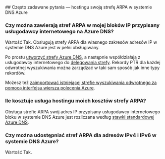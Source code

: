 <BR> 
## <a name="faq---hosting-your-arpa-zone-in-azure-dns"></a>Często zadawane pytania — hostingu swoją strefę ARPA w systemie DNS Azure

### <a name="can-i-host-arpa-zones-for-my-isp-assigned-ip-blocks-on-azure-dns"></a>Czy można zawierają stref ARPA w mojej bloków IP przypisany usługodawcy internetowego na Azure DNS?
Wartość Tak. Obsługują strefy ARPA dla własnego zakresów adresów IP w systemie DNS Azure jest w pełni obsługiwany.

Po prostu [utworzyć strefy Azure DNS](dns-getstarted-create-dnszone.md), a następnie współdziałają z usługodawcy internetowego do [delegowania strefy](dns-domain-delegation.md).  Rekordy PTR dla każdej odwrotnej wyszukiwania można zarządzać w taki sam sposób jak inne typy rekordów.

Możesz też [zaimportować istniejącej strefie wyszukiwania odwrotnego za pomocą interfejsu wiersza polecenia Azure](dns-import-export.md).

### <a name="how-much-does-hosting-my-arpa-zone-cost"></a>Ile kosztuje usługa hostingu moich kosztów strefy ARPA?
Obsługa strefie ARPA swój adres IP przypisany usługodawcy internetowego bloku w systemie DNS Azure jest rozliczana według [stawki standardowej Azure DNS](https://azure.microsoft.com/pricing/details/dns/).

### <a name="can-i-host-arpa-zones-for-both-ipv4-and-ipv6-addresses-in-azure-dns"></a>Czy można udostępniać stref ARPA dla adresów IPv4 i IPv6 w systemie DNS Azure?
Wartość Tak.